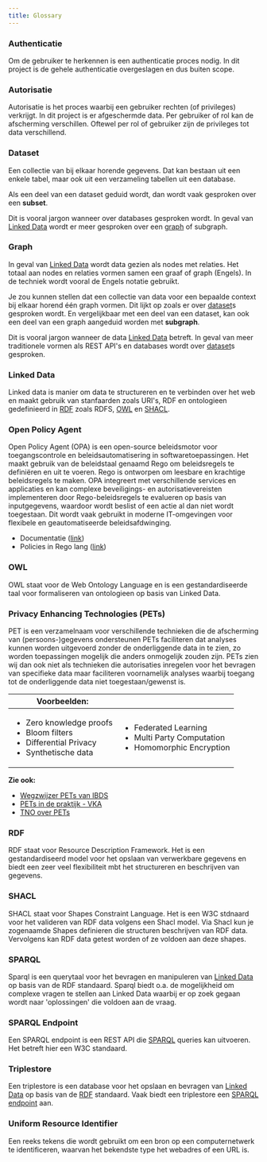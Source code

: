 ```yaml
---
title: Glossary
---
```


### Authenticatie

Om de gebruiker te herkennen is een authenticatie proces nodig. In dit project is de gehele
authenticatie overgeslagen en dus buiten scope. 

### Autorisatie

Autorisatie is het proces waarbij een gebruiker rechten (of privileges) verkrijgt. In dit project is
er afgeschermde data. Per gebruiker of rol kan de afscherming verschillen. Oftewel per rol of
gebruiker zijn de privileges tot data verschillend.

### Dataset

Een collectie van bij elkaar horende gegevens. Dat kan bestaan uit een enkele tabel, maar ook uit
een verzameling tabellen uit een database.

Als een deel van een dataset geduid wordt, dan wordt vaak gesproken over een **subset**.

Dit is vooral jargon wanneer over databases gesproken wordt. In geval van [Linked
Data](#linked-data) wordt er meer gesproken over een [graph](#graph) of subgraph.

### Graph

In geval van [Linked Data](#linked-data) wordt data gezien als nodes met relaties. Het totaal aan
nodes en relaties vormen samen een graaf of graph (Engels). In de techniek wordt vooral de Engels
notatie gebruikt.

Je zou kunnen stellen dat een collectie van data voor een bepaalde context bij elkaar horend één
graph vormen. Dit lijkt op zoals er over [dataset](#dataset)s gesproken wordt. En vergelijkbaar met
een deel van een dataset, kan ook een deel van een graph aangeduid worden met **subgraph**.

Dit is vooral jargon wanneer de data [Linked Data](#linked-data) betreft. In geval van meer
traditionele vormen als REST API's en databases wordt over [dataset](#dataset)s gesproken.

### Linked Data

Linked data is manier om data te structureren en te verbinden over het web en maakt gebruik van
stanfaarden zoals URI's, RDF en ontologieen gedefinieerd in [RDF](#rdf) zoals RDFS, [OWL](#owl) en
[SHACL](#shacl). 

### Open Policy Agent

Open Policy Agent (OPA) is een open-source beleidsmotor voor toegangscontrole en beleidsautomatisering in softwaretoepassingen. Het maakt gebruik van de beleidstaal genaamd Rego om beleidsregels te definiëren en uit te voeren. Rego is ontworpen om leesbare en krachtige beleidsregels te maken. OPA integreert met verschillende services en applicaties en kan complexe beveiligings- en autorisatievereisten implementeren door Rego-beleidsregels te evalueren op basis van inputgegevens, waardoor wordt beslist of een actie al dan niet wordt toegestaan. Dit wordt vaak gebruikt in moderne IT-omgevingen voor flexibele en geautomatiseerde beleidsafdwinging.

- Documentatie ([link](https://www.openpolicyagent.org/))
- Policies in Rego lang ([link](https://www.openpolicyagent.org/docs/latest/policy-language/))

### OWL

OWL staat voor de Web Ontology Language en is een gestandardiseerde taal voor formaliseren van
ontologieen op basis van Linked Data.

### Privacy Enhancing Technologies (PETs)

PET is een verzamelnaam voor verschillende technieken die de afscherming van (persoons-)gegevens ondersteunen
PETs faciliteren dat analyses kunnen worden uitgevoerd zonder de onderliggende data in te zien, zo worden toepassingen mogelijk die anders onmogelijk zouden zijn. PETs zien wij dan ook niet als technieken die autorisaties inregelen voor het bevragen van specifieke data maar faciliteren voornamelijk analyses waarbij toegang tot de onderliggende data niet toegestaan/gewenst is.

| Voorbeelden: | |
|----|----|
|<ul><li>Zero knowledge proofs</li><li>Bloom filters</li><li>Differential Privacy</li><li>Synthetische data</li></ul> |<ul><li>Federated Learning</li><li>Multi Party Computation</li><li>Homomorphic Encryption</li></ul> |

**Zie ook:**

- [Wegzwijzer PETs van IBDS](https://realisatieibds.pleio.nl/groups/view/c23ab74c-adb4-424e-917d-773a37968efe/kenniscentrum-van-de-ibds/wiki/view/a2d325d4-0047-4967-8200-c4a29e392060/privacy-enhancing-technologies-pet)
- [PETs in de praktijk - VKA](https://www.vka.nl/wp-content/uploads/2023/04/VKA_whitepaper-PETs-in-de-praktijk.pdf)
- [TNO over PETs](https://www.tno.nl/en/digital/digital-innovations/data-sharing/privacy-enhancing-technologies/) 

### RDF

RDF staat voor Resource Description Framework. Het is een gestandardiseerd model voor het opslaan
van verwerkbare gegevens en biedt een zeer veel flexibiliteit mbt het structureren en beschrijven
van gegevens.

### SHACL

SHACL staat voor Shapes Constraint Language. Het is een W3C stdnaard voor het valideren van RDF data
volgens een Shacl model. Via Shacl kun je zogenaamde Shapes definieren die structuren beschrijven
van RDF data. Vervolgens kan RDF data getest worden of ze voldoen aan deze shapes. 

### SPARQL

Sparql is een querytaal voor het bevragen en manipuleren van [Linked Data](#linked-data) op basis
van de RDF standaard. Sparql biedt o.a. de mogelijkheid om complexe vragen te stellen aan Linked
Data waarbij er op zoek gegaan wordt naar 'oplossingen' die voldoen aan de vraag.

### SPARQL Endpoint

Een SPARQL endpoint is een REST API die [SPARQL](#sparql) queries kan uitvoeren. Het betreft hier
een W3C standaard. 

### Triplestore

Een triplestore is een database voor het opslaan en bevragen van [Linked Data](#linked-data) op
basis van de [RDF](#rdf) standaard. Vaak biedt een triplestore een [SPARQL
endpoint](#sparql-endpoint) aan.

### Uniform Resource Identifier 

Een reeks tekens die wordt gebruikt om een bron op een computernetwerk te identificeren, waarvan het bekendste type het webadres of een URL is.
